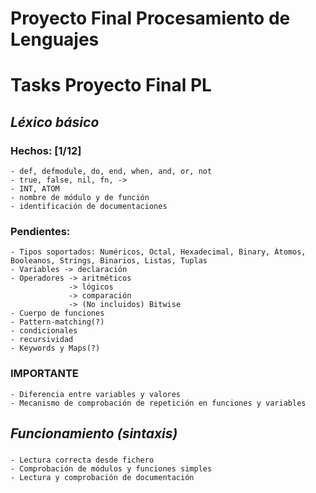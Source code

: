 # Proyecto Final Procesamiento de Lenguajes



# Tasks Proyecto Final PL
  
## *Léxico básico*
  ### Hechos:   [1/12]
    - def, defmodule, do, end, when, and, or, not
    - true, false, nil, fn, ->
    - INT, ATOM
    - nombre de módulo y de función
    - identificación de documentaciones
  ### Pendientes:
    - Tipos soportados: Numéricos, Octal, Hexadecimal, Binary, Átomos, Booleanos, Strings, Binarios, Listas, Tuplas
    - Variables -> declaración
    - Operadores -> aritméticos
                 -> lógicos
                 -> comparación
                 -> (No incluidos) Bitwise
    - Cuerpo de funciones
    - Pattern-matching(?)
    - condicionales
    - recursividad
    - Keywords y Maps(?)

  ### **IMPORTANTE**
    - Diferencia entre variables y valores
    - Mecanismo de comprobación de repetición en funciones y variables

## *Funcionamiento (sintaxis)*
  ### 
    - Lectura correcta desde fichero
    - Comprobación de módulos y funciones simples
    - Lectura y comprobación de documentación